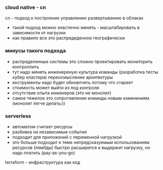 ### cloud native - cn

cn - подход к построение управлению развертыванию в облаках
- такой подход можно эластично менять - масштабировать в зависимости от нагрузки
- как правило все это распредеденное географически
  
### минусы такого подхода
- распределенные системы это сложно проектировать мониторить контроллить
- тут надо менять инженереную культура команды (разработка тесты кубер кластера) переосмысление архитектуры
- инструменты надо будет обновлчять потому что стареет
- стоимость может выйти из под контроля
- отсутствие опыта инженеров (это не монолит)
- самое тяжелое это сопротивление команды новым изменениям (монолит легче делать:))

### serverless
- автоматом считает ресурсы
- разбивка на независимые события
- подходит для приложений с переменной нагрузкой
- это больше подходит к теме непредсказуемым использованиям ресурсов (лямбды) быстро расширится и выдержит нагрузку, но надо платить (pay-as-you-go)


terraform - инфраструктура как код
